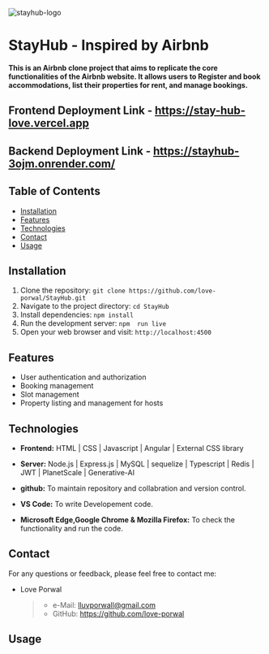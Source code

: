 
![stayhub-logo](https://github.com/love-porwal/StayHub/assets/112820391/cc6c6b51-409f-4e7f-a8be-1b13bc3a6bb7)

# StayHub - Inspired by Airbnb 

**This is an Airbnb clone project that aims to replicate the core functionalities of the Airbnb website. 
It allows users to Register and book accommodations, list their properties for rent, and manage bookings.**

## Frontend Deployment Link - https://stay-hub-love.vercel.app
## Backend Deployment Link - https://stayhub-3ojm.onrender.com/

## Table of Contents

- [Installation](#installation)
- [Features](#features)
- [Technologies](#technologies)
- [Contact](#contact)
- [Usage](#usage)

## Installation

1. Clone the repository: `git clone https://github.com/love-porwal/StayHub.git`
2. Navigate to the project directory: `cd StayHub`
3. Install dependencies: `npm install`
4. Run the development server: `npm  run live`
5. Open your web browser and visit: `http://localhost:4500`

## Features

- User authentication and authorization
- Booking management
- Slot management
- Property listing and management for hosts
  
## Technologies

- **Frontend:** HTML | CSS | Javascript | Angular | External CSS library

- **Server:** Node.js | Express.js | MySQL | sequelize | Typescript | Redis | JWT | PlanetScale | Generative-AI

- **github:** To maintain repository and collabration and version control.

- **VS Code:** To write Developement code.

- **Microsoft Edge,Google Chrome & Mozilla Firefox:** To check the functionality and run the code.

## Contact

For any questions or feedback, please feel free to contact me:

- Love Porwal
   >    - e-Mail: lluvporwall@gmail.com
   >    - GitHub: https://github.com/love-porwal 

## Usage

